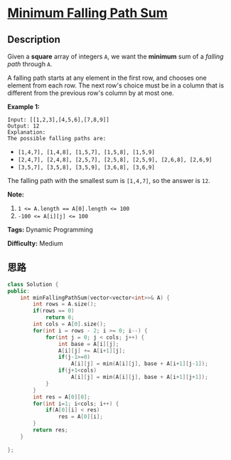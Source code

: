 # [Minimum Falling Path Sum][title]

## Description

Given a **square** array of integers `A`, we want the **minimum** sum of a
_falling path_ through `A`.

A falling path starts at any element in the first row, and chooses one element
from each row.  The next row's choice must be in a column that is different
from the previous row's column by at most one.



**Example 1:**
            Input: [[1,2,3],[4,5,6],[7,8,9]]    Output: 12    Explanation:    The possible falling paths are:    

  * `[1,4,7], [1,4,8], [1,5,7], [1,5,8], [1,5,9]`
  * `[2,4,7], [2,4,8], [2,5,7], [2,5,8], [2,5,9], [2,6,8], [2,6,9]`
  * `[3,5,7], [3,5,8], [3,5,9], [3,6,8], [3,6,9]`

The falling path with the smallest sum is `[1,4,7]`, so the answer is `12`.



**Note:**

  1. `1 <= A.length == A[0].length <= 100`
  2. `-100 <= A[i][j] <= 100`


**Tags:** Dynamic Programming

**Difficulty:** Medium

## 思路

``` cpp
class Solution {
public:
    int minFallingPathSum(vector<vector<int>>& A) {
        int rows = A.size();
        if(rows == 0)
            return 0;
        int cols = A[0].size();
        for(int i = rows - 2; i >= 0; i--) {
            for(int j = 0; j < cols; j++) {
                int base = A[i][j];
                A[i][j] += A[i+1][j];
                if(j-1>=0)
                    A[i][j] = min(A[i][j], base + A[i+1][j-1]);
                if(j+1<cols)
                    A[i][j] = min(A[i][j], base + A[i+1][j+1]);
            }
        }        
        int res = A[0][0];
        for(int i=1; i<cols; i++) {
            if(A[0][i] < res)
                res = A[0][i];
        }
        return res;
    }
    
};
```

[title]: https://leetcode.com/problems/minimum-falling-path-sum

